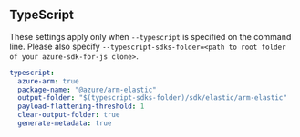 ## TypeScript

These settings apply only when `--typescript` is specified on the command line.
Please also specify `--typescript-sdks-folder=<path to root folder of your azure-sdk-for-js clone>`.

``` yaml $(typescript)
typescript:
  azure-arm: true
  package-name: "@azure/arm-elastic"
  output-folder: "$(typescript-sdks-folder)/sdk/elastic/arm-elastic"
  payload-flattening-threshold: 1
  clear-output-folder: true
  generate-metadata: true
```
